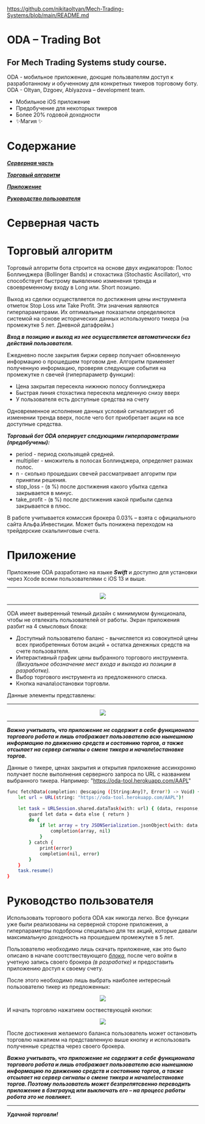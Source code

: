 https://github.com/nikitaoltyan/Mech-Trading-Systems/blob/main/README.md

# ODA – Trading Bot
## For Mech Trading Systems study course.

ODA - мобильное приложение, доющие пользвателям доступ к разработанному и обученному для конкретных тикеров торговому боту.
ODA - Oltyan, Dzgoev, Ablyazova – development team.

- Мобильное iOS приложение
- Предобучение для некоторых тикеров
- Более 20% годовой доходности
- ✨Магия ✨

# Содержание

[***Серверная часть***](https://github.com/nikitaoltyan/Mech-Trading-Systems#Серверная-часть)

[***Торговый алгоритм***](https://github.com/nikitaoltyan/Mech-Trading-Systems#Торговый-алгоритм)

[***Приложение***](https://github.com/nikitaoltyan/Mech-Trading-Systems#Приложение)

[***Руководство пользователя***](https://github.com/nikitaoltyan/Mech-Trading-Systems#Руководство-пользователя)

# Серверная часть

# Торговый алгоритм

Торговый алгоритм бота строится на основе двух индикаторов: Полос Боллинджера (Bollinger Bands) и стохастика (Stochastic Ascillator), что способствует быстрому выявлению изменения тренда и своевременному входу в Long или. Short позицию. 

Выход из сделки осуществляется по достижения цены инструмента отметок Stop Loss или Take Profit. Эти значения являются гиперпараметрами. Их оптимальные показатнли определяются системой на основе исторических данных используемого тикера (на промежутке 5 лет. Дневной датафрейм.)

***Вход в позицию и выход из нее осуществляется автоматически без действий пользователя.***

Ежедневно после закрытия биржи сервер получает обновленную информацию о прошедшем торговом дне. Алгоритм применяет полученную информацию, проверяя следующие события на промежутке n свечей (гиперпараметр функции):

- Цена закрытая пересекла нижнюю полосу боллинджера 
- Быстрая линия стохастика пересекла медленную снизу вверх
- У пользователя есть доступные средства на счету

Одновременное исполнение данных условий сигнализирует об изменении тренда вверх, после чего бот приобретает акции на все доступные средства.


***Торговый бот ODA оперирует следующими гиперпараметрами (предобучены):***

- period - период скользящей средней.
- multiplier - множитель в полосах Боллинджера, определяет размах полос.
- n - сколько прошедших свечей рассматривает алгоритм при принятии решения.
- stop_loss - (в %) после достижения какого убытка сделка закрывается в минус.
- take_profit - (в %) после достижения какой прибыли сделка закрывается в плюс.

В работе учитывается комиссия брокера 0.03% – взята с официального сайта Альфа.Инвестиции. Может быть понижена переходом на трейдерские скальпинговые счета.

# Приложение

Приложение ODA разработано на языке ***Swift*** и доступно для установки через Xcode всеми пользователями с iOS 13 и выше.

---

<p align="center">
<img src="./assets/main_screen.png">
</p>

---

ODA имеет выверенный темный дизайн с минимумом функционала, чтобы не отвлекать пользователей от работы. Экран приложения разбит на 4 смысловых блока:

- Доступный пользователю баланс - вычисляется из совокупной цены всех приобретенных ботом акций + остатка денежных средств на счете пользователя.
- Интерактивный график цены выбранного торгового инструмента. _(Визуальное обозначение мест входа и выхода из позиции в разработке)._
- Выбор торгового инструмента из предложенного списка.
- Кнопка начала\остановки торговли.

Данные элементы представлены:

---

<p align="center">
<img src="./assets/main_blocks.png">
</p>

---

***Важно учитывать, что приложение не содержит в себе функционала торгового робота и лишь отображает пользователю всю нынешнюю информацию по движению средств и состоянию торгов, а также отсылает на сервер сигналы о смене тикера и начале\остановке торгов.***

Данные о тикере, ценах закрытия и открытия приложение ассинхронно получает после выполнения серверного запроса по URL с названием выбранного тикера. Например: "https://oda-tool.herokuapp.com/AAPL"

```sh
func fetchData(completion: @escaping ([String:Any]?, Error?) -> Void) {
    let url = URL(string: "https://oda-tool.herokuapp.com/AAPL")!

    let task = URLSession.shared.dataTask(with: url) { (data, response, error) in
        guard let data = data else { return }
        do {
            if let array = try JSONSerialization.jsonObject(with: data, options: .allowFragments) as? [String:Any]{
                completion(array, nil)
            }
        } catch {
            print(error)
            completion(nil, error)
        }
    }
    task.resume()
}
```

# Руководство пользователя

Использовать торгового робота ODA как никогда легко. Все функции уже были реализованы на серверной стороне приложения, а гиперпараметры подоброны специально для тех акций, которые давали максимальную доходность на прошедшем промежутке в 5 лет.

Пользователю необходимо лишь скачать приложение, как это было описано в начале соотствествующего [*блока*](https://github.com/nikitaoltyan/Mech-Trading-Systems#Приложение), после чего войти в учетную запись своего брокера _(в разработке)_ и предоставить приложению доступ к своему счету.

После этого необходимо лишь выбрать наиболее интересный пользователю тикер из предложенных:

<p align="center">
<img src="./assets/block_3_stocks.png">
</p>


И начать торговлю нажатием ооствествующей кнопки:

<p align="center">
<img src="./assets/block_4_button.png">
</p>

После достижения желаемого баланса пользователь может остановить торговлю нажатием на представленную выше кнопку и использовать полученные средства через своего брокера.

***Важно учитывать, что приложение не содержит в себе функционала торгового робота и лишь отображает пользователю всю нынешнюю информацию по движению средств и состоянию торгов, а также отсылает на сервер сигналы о смене тикера и начале\остановке торгов. Поэтому пользователь может безпрепятсвенно переводить приложение в бэкграунд или выключать его – на процесс работы робота это не повлияет.***

---

***Удачной торговли!***
